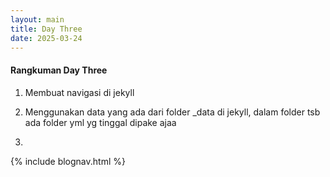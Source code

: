 ```yaml
---
layout: main
title: Day Three
date: 2025-03-24
---
```



#### Rangkuman Day Three

1. Membuat navigasi di jekyll


2. Menggunakan data yang ada dari folder _data di jekyll, dalam folder tsb ada folder yml yg tinggal dipake ajaa

3. 



{% include blognav.html %}
